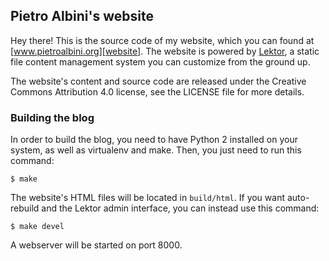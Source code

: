 ## Pietro Albini's website

Hey there! This is the source code of my website, which you can found at
[www.pietroalbini.org][website]. The website is powered by [Lektor][lektor], a
static file content management system you can customize from the ground up.

The website's content and source code are released under the Creative Commons
Attribution 4.0 license, see the LICENSE file for more details.

### Building the blog

In order to build the blog, you need to have Python 2 installed on your system,
as well as virtualenv and make. Then, you just need to run this command:

```
$ make
```

The website's HTML files will be located in `build/html`. If you want
auto-rebuild and the Lektor admin interface, you can instead use this command:

```
$ make devel
```

A webserver will be started on port 8000.

[website]: https://www.pietroalbini.org
[lektor]: https://www.getlektor.com
